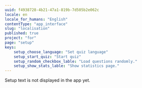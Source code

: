 ```yaml
---
uuid: f4938728-4b21-47a1-819b-7d505b2e062c
locale: en
locale_for_humans: "English"
contentType: "app_interface"
slug: "localisation"
published: true
project: "for"
page: "setup"
keys:
    setup_choose_language: "Set quiz language"
    setup_start_quiz: "Start quiz"
    setup_random_checkbox_lable: "Load questions randomly."
    setup_show_stats_lable: "Show statistics page."
---
```

Setup text is not displayed in the app yet.